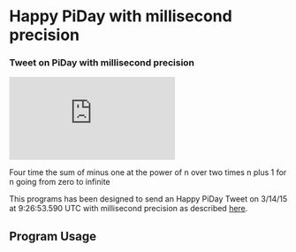 # Happy PiDay with millisecond precision
### Tweet on PiDay with millisecond precision
![equation](http://www.sciweavers.org/tex2img.php?eq=%20%5Cpi%20%3D%204%20%2A%20%5Csum%5Climits_%7Bn%3D0%7D%5E%5Cinfty%20%20%5Cfrac%7B%28-1%29%5En%7D%7B2%2An%2B1%7D%20&bc=White&fc=Black&im=jpg&fs=12&ff=arev&edit=0)

Four time the sum of minus one at the power of n over two times n plus 1 for n going from zero to infinite

This programs has been designed to send an Happy PiDay Tweet on 3/14/15 at 9:26:53.590 UTC with millisecond precision as described [here](https://medium.com/@albluca/happy-pi-day-tweeted-with-millisecond-precision-338c4f68afc3).

## Program Usage
